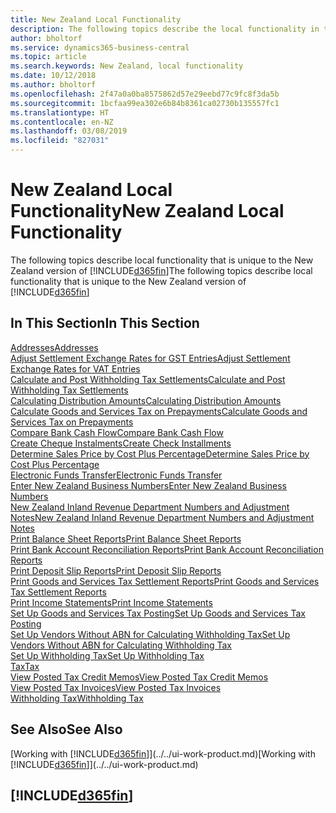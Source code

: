 ```yaml
---
title: New Zealand Local Functionality
description: The following topics describe the local functionality in the New Zealand version of Business Central.
author: bholtorf
ms.service: dynamics365-business-central
ms.topic: article
ms.search.keywords: New Zealand, local functionality
ms.date: 10/12/2018
ms.author: bholtorf
ms.openlocfilehash: 2f47a0a0ba8575862d57e29eebd77c9fc8f3da5b
ms.sourcegitcommit: 1bcfaa99ea302e6b84b8361ca02730b135557fc1
ms.translationtype: HT
ms.contentlocale: en-NZ
ms.lasthandoff: 03/08/2019
ms.locfileid: "827031"
---
```

# <a name="new-zealand-local-functionality"></a><span data-ttu-id="e0955-103">New Zealand Local Functionality</span><span class="sxs-lookup"><span data-stu-id="e0955-103">New Zealand Local Functionality</span></span>
<span data-ttu-id="e0955-104">The following topics describe local functionality that is unique to the New Zealand version of [!INCLUDE[d365fin](../../includes/d365fin_md.md)]</span><span class="sxs-lookup"><span data-stu-id="e0955-104">The following topics describe local functionality that is unique to the New Zealand version of [!INCLUDE[d365fin](../../includes/d365fin_md.md)]</span></span>  

## <a name="in-this-section"></a><span data-ttu-id="e0955-105">In This Section</span><span class="sxs-lookup"><span data-stu-id="e0955-105">In This Section</span></span>  
[<span data-ttu-id="e0955-106">Addresses</span><span class="sxs-lookup"><span data-stu-id="e0955-106">Addresses</span></span>](addresses.md)  
[<span data-ttu-id="e0955-107">Adjust Settlement Exchange Rates for GST Entries</span><span class="sxs-lookup"><span data-stu-id="e0955-107">Adjust Settlement Exchange Rates for VAT Entries</span></span>](how-to-adjust-settlement-exchange-rates-for-vat-entries.md)  
[<span data-ttu-id="e0955-108">Calculate and Post Withholding Tax Settlements</span><span class="sxs-lookup"><span data-stu-id="e0955-108">Calculate and Post Withholding Tax Settlements</span></span>](how-to-calculate-and-post-withholding-tax-settlements.md)  
[<span data-ttu-id="e0955-109">Calculating Distribution Amounts</span><span class="sxs-lookup"><span data-stu-id="e0955-109">Calculating Distribution Amounts</span></span>](calculating-distribution-amounts.md)  
[<span data-ttu-id="e0955-110">Calculate Goods and Services Tax on Prepayments</span><span class="sxs-lookup"><span data-stu-id="e0955-110">Calculate Goods and Services Tax on Prepayments</span></span>](how-to-calculate-goods-and-services-tax-on-prepayments.md)  
[<span data-ttu-id="e0955-111">Compare Bank Cash Flow</span><span class="sxs-lookup"><span data-stu-id="e0955-111">Compare Bank Cash Flow</span></span>](how-to-compare-bank-cash-flow.md)  
[<span data-ttu-id="e0955-112">Create Cheque Instalments</span><span class="sxs-lookup"><span data-stu-id="e0955-112">Create Check Installments</span></span>](how-to-create-check-installments.md)  
[<span data-ttu-id="e0955-113">Determine Sales Price by Cost Plus Percentage</span><span class="sxs-lookup"><span data-stu-id="e0955-113">Determine Sales Price by Cost Plus Percentage</span></span>](how-to-determine-sales-price-by-cost-plus-percentage.md)  
[<span data-ttu-id="e0955-114">Electronic Funds Transfer</span><span class="sxs-lookup"><span data-stu-id="e0955-114">Electronic Funds Transfer</span></span>](electronic-funds-transfer-eft-.md)  
[<span data-ttu-id="e0955-115">Enter New Zealand Business Numbers</span><span class="sxs-lookup"><span data-stu-id="e0955-115">Enter New Zealand Business Numbers</span></span>](how-to-enter-new-zealand-business-numbers.md)  
[<span data-ttu-id="e0955-116">New Zealand Inland Revenue Department Numbers and Adjustment Notes</span><span class="sxs-lookup"><span data-stu-id="e0955-116">New Zealand Inland Revenue Department Numbers and Adjustment Notes</span></span>](new-zealand-business-numbers-and-adjustment-notes.md)  
[<span data-ttu-id="e0955-117">Print Balance Sheet Reports</span><span class="sxs-lookup"><span data-stu-id="e0955-117">Print Balance Sheet Reports</span></span>](how-to-print-balance-sheet-reports.md)  
[<span data-ttu-id="e0955-118">Print Bank Account Reconciliation Reports</span><span class="sxs-lookup"><span data-stu-id="e0955-118">Print Bank Account Reconciliation Reports</span></span>](how-to-print-bank-account-reconciliation-reports.md)  
[<span data-ttu-id="e0955-119">Print Deposit Slip Reports</span><span class="sxs-lookup"><span data-stu-id="e0955-119">Print Deposit Slip Reports</span></span>](how-to-print-deposit-slip-reports.md)  
[<span data-ttu-id="e0955-120">Print Goods and Services Tax Settlement Reports</span><span class="sxs-lookup"><span data-stu-id="e0955-120">Print Goods and Services Tax Settlement Reports</span></span>](how-to-print-goods-and-service-tax-settlement-reports.md)  
[<span data-ttu-id="e0955-121">Print Income Statements</span><span class="sxs-lookup"><span data-stu-id="e0955-121">Print Income Statements</span></span>](how-to-print-income-statements.md)  
[<span data-ttu-id="e0955-122">Set Up Goods and Services Tax Posting</span><span class="sxs-lookup"><span data-stu-id="e0955-122">Set Up Goods and Services Tax Posting</span></span>](how-to-set-up-goods-and-service-tax-posting.md)  
[<span data-ttu-id="e0955-123">Set Up Vendors Without ABN for Calculating Withholding Tax</span><span class="sxs-lookup"><span data-stu-id="e0955-123">Set Up Vendors Without ABN for Calculating Withholding Tax</span></span>](how-to-set-up-vendors-without-abn-for-calculating-the-withholding-tax.md)  
[<span data-ttu-id="e0955-124">Set Up Withholding Tax</span><span class="sxs-lookup"><span data-stu-id="e0955-124">Set Up Withholding Tax</span></span>](how-to-set-up-withholding-tax.md)  
[<span data-ttu-id="e0955-125">Tax</span><span class="sxs-lookup"><span data-stu-id="e0955-125">Tax</span></span>](tax.md)  
[<span data-ttu-id="e0955-126">View Posted Tax Credit Memos</span><span class="sxs-lookup"><span data-stu-id="e0955-126">View Posted Tax Credit Memos</span></span>](how-to-view-posted-tax-credit-memos.md)  
[<span data-ttu-id="e0955-127">View Posted Tax Invoices</span><span class="sxs-lookup"><span data-stu-id="e0955-127">View Posted Tax Invoices</span></span>](how-to-view-posted-tax-invoices.md)  
[<span data-ttu-id="e0955-128">Withholding Tax</span><span class="sxs-lookup"><span data-stu-id="e0955-128">Withholding Tax</span></span>](withholding-tax.md)

## <a name="see-also"></a><span data-ttu-id="e0955-129">See Also</span><span class="sxs-lookup"><span data-stu-id="e0955-129">See Also</span></span>
<span data-ttu-id="e0955-130">[Working with [!INCLUDE[d365fin](../../includes/d365fin_md.md)]](../../ui-work-product.md)</span><span class="sxs-lookup"><span data-stu-id="e0955-130">[Working with [!INCLUDE[d365fin](../../includes/d365fin_md.md)]](../../ui-work-product.md)</span></span>

## [!INCLUDE[d365fin](../../includes/free_trial_md.md)]  
